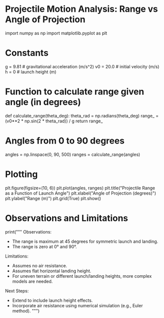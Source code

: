 # Projectile Motion Analysis: Range vs Angle of Projection

import numpy as np
import matplotlib.pyplot as plt

# Constants
g = 9.81  # gravitational acceleration (m/s^2)
v0 = 20.0  # initial velocity (m/s)
h = 0  # launch height (m)

# Function to calculate range given angle (in degrees)
def calculate_range(theta_deg):
    theta_rad = np.radians(theta_deg)
    range_ = (v0**2 * np.sin(2 * theta_rad)) / g
    return range_

# Angles from 0 to 90 degrees
angles = np.linspace(0, 90, 500)
ranges = calculate_range(angles)

# Plotting
plt.figure(figsize=(10, 6))
plt.plot(angles, ranges)
plt.title("Projectile Range as a Function of Launch Angle")
plt.xlabel("Angle of Projection (degrees)")
plt.ylabel("Range (m)")
plt.grid(True)
plt.show()

# Observations and Limitations
print("""
Observations:
- The range is maximum at 45 degrees for symmetric launch and landing.
- The range is zero at 0° and 90°.

Limitations:
- Assumes no air resistance.
- Assumes flat horizontal landing height.
- For uneven terrain or different launch/landing heights, more complex models are needed.

Next Steps:
- Extend to include launch height effects.
- Incorporate air resistance using numerical simulation (e.g., Euler method).
""")
